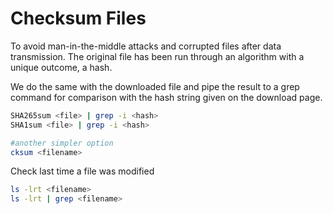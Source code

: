 # Checksum Files
To avoid man-in-the-middle attacks and corrupted files after data transmission. The original file has been run through an algorithm with a unique outcome, a hash. 

We do the same with the downloaded file and pipe the result to a grep command for comparison with the hash string given on the download page.
```bash
SHA265sum <file> | grep -i <hash>
SHA1sum <file> | grep -i <hash>

#another simpler option
cksum <filename>
```

Check last time a file was modified
```bash
ls -lrt <filename>
ls -lrt | grep <filename>
```
